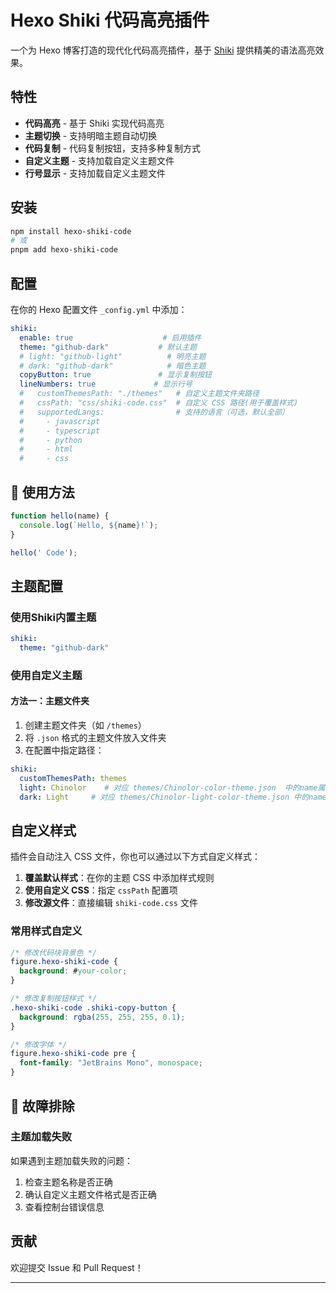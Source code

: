 # Hexo Shiki 代码高亮插件

一个为 Hexo 博客打造的现代化代码高亮插件，基于 [Shiki](https://shiki.style/) 提供精美的语法高亮效果。

## 特性

- **代码高亮** - 基于 Shiki 实现代码高亮
- **主题切换** - 支持明暗主题自动切换
- **代码复制** - 代码复制按钮，支持多种复制方式
- **自定义主题** - 支持加载自定义主题文件
- **行号显示** - 支持加载自定义主题文件

## 安装

```bash
npm install hexo-shiki-code
# 或
pnpm add hexo-shiki-code
```

## 配置

在你的 Hexo 配置文件 `_config.yml` 中添加：

```yaml
shiki:
  enable: true                    # 启用插件
  theme: "github-dark"           # 默认主题
  # light: "github-light"          # 明亮主题
  # dark: "github-dark"            # 暗色主题
  copyButton: true               # 显示复制按钮
  lineNumbers: true             # 显示行号
  #   customThemesPath: "./themes"   # 自定义主题文件夹路径
  #   cssPath: "css/shiki-code.css"  # 自定义 CSS 路径(用于覆盖样式)
  #   supportedLangs:                # 支持的语言（可选，默认全部）
  #     - javascript
  #     - typescript
  #     - python
  #     - html
  #     - css
```

## 📝 使用方法

```javascript 这是一个 JavaScript 示例
function hello(name) {
  console.log(`Hello, ${name}!`);
}

hello(' Code');
```

## 主题配置

### 使用Shiki内置主题

```yaml
shiki:
  theme: "github-dark"
```


### 使用自定义主题

#### 方法一：主题文件夹

1. 创建主题文件夹（如 `/themes`）
2. 将 `.json` 格式的主题文件放入文件夹
3. 在配置中指定路径：

```yaml
shiki:
  customThemesPath: themes
  light: Chinolor    # 对应 themes/Chinolor-color-theme.json  中的name属性
  dark: Light     # 对应 themes/Chinolor-light-color-theme.json 中的name属性
```


## 自定义样式

插件会自动注入 CSS 文件，你也可以通过以下方式自定义样式：

1. **覆盖默认样式**：在你的主题 CSS 中添加样式规则
2. **使用自定义 CSS**：指定 `cssPath` 配置项
3. **修改源文件**：直接编辑 `shiki-code.css` 文件

### 常用样式自定义

```css
/* 修改代码块背景色 */
figure.hexo-shiki-code {
  background: #your-color;
}

/* 修改复制按钮样式 */
.hexo-shiki-code .shiki-copy-button {
  background: rgba(255, 255, 255, 0.1);
}

/* 修改字体 */
figure.hexo-shiki-code pre {
  font-family: "JetBrains Mono", monospace;
}
```

## 🔧 故障排除

### 主题加载失败

如果遇到主题加载失败的问题：

1. 检查主题名称是否正确
2. 确认自定义主题文件格式是否正确
3. 查看控制台错误信息



##  贡献

欢迎提交 Issue 和 Pull Request！

---